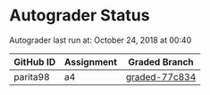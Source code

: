# Autograder Status
Autograder last run at: October 24, 2018 at 00:40

| GitHub ID | Assignment | Graded Branch |
|-----------|------------|---------------|
| parita98 | a4 | [graded-77c834](https://github.com/Fall2018COMP401-001/a4-parita98/tree/graded-77c834) | 
